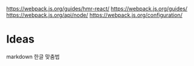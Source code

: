 https://webpack.js.org/guides/hmr-react/
https://webpack.js.org/guides/
https://webpack.js.org/api/node/
https://webpack.js.org/configuration/


# Ideas
markdown 한글 맞춤법
